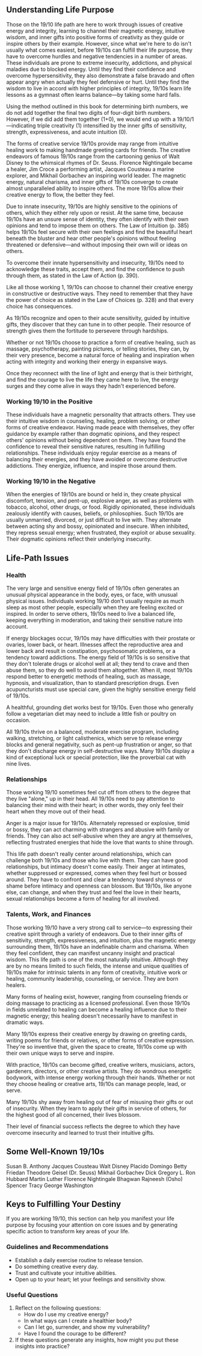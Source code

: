 ## Understanding Life Purpose

Those on the 19/10 life path are here to work through issues of creative energy and integrity, learning to channel their magnetic energy, intuitive wisdom, and inner gifts into positive forms of creativity as they guide or inspire others by their example. However, since what we're here to do isn't usually what comes easiest, before 19/10s can fulfill their life purpose, they have to overcome hurdles and negative tendencies in a number of areas. These individuals are prone to extreme insecurity, addictions, and physical maladies due to blocked energy. Until they find their confidence and overcome hypersensitivity, they also demonstrate a false bravado and often appear angry when actually they feel defensive or hurt. Until they find the wisdom to live in accord with higher principles of integrity, 19/10s learn life lessons as a gymnast often learns balance—by taking some hard falls.

Using the method outlined in this book for determining birth numbers, we do not add together the final two digits of four-digit birth numbers. However, if we did add them together (1+0), we would end up with a 19/10/1—indicating triple creativity (1) intensified by the inner gifts of sensitivity, strength, expressiveness, and acute intuition (0).

The forms of creative service 19/10s provide may range from intuitive healing work to making handmade greeting cards for friends. The creative endeavors of famous 19/10s range from the cartooning genius of Walt Disney to the whimsical rhymes of Dr. Seuss. Florence Nightingale became a healer, Jim Croce a performing artist, Jacques Cousteau a marine explorer, and Mikhail Gorbachev an inspiring world leader. The magnetic energy, natural charisma, and inner gifts of 19/10s converge to create almost unparalleled ability to inspire others. The more 19/10s allow their creative energy to flow, the better they feel.

Due to innate insecurity, 19/10s are highly sensitive to the opinions of others, which they either rely upon or resist. At the same time, because 19/10s have an unsure sense of identity, they often identify with their own opinions and tend to impose them on others. The Law of Intuition (p. 385) helps 19/10s feel secure with their own feelings and find the beautiful heart beneath the bluster and hear other people's opinions without feeling threatened or defensive—and without imposing their own will or ideas on others.

To overcome their innate hypersensitivity and insecurity, 19/10s need to acknowledge these traits, accept them, and find the confidence to push through them, as stated in the Law of Action (p. 390).

Like all those working 1, 19/10s can choose to channel their creative energy in constructive or destructive ways. They need to remember that they have the power of choice as stated in the Law of Choices (p. 328) and that every choice has consequences.

As 19/10s recognize and open to their acute sensitivity, guided by intuitive gifts, they discover that they can tune in to other people. Their resource of strength gives them the fortitude to persevere through hardships.

Whether or not 19/10s choose to practice a form of creative healing, such as massage, psychotherapy, painting pictures, or telling stories, they can, by their very presence, become a natural force of healing and inspiration when acting with integrity and working their energy in expansive ways.

Once they reconnect with the line of light and energy that is their birthright, and find the courage to live the life they came here to live, the energy surges and they come alive in ways they hadn't experienced before.

### Working 19/10 in the Positive

These individuals have a magnetic personality that attracts others. They use their intuitive wisdom in counseling, healing, problem solving, or other forms of creative endeavor. Having made peace with themselves, they offer guidance by example rather than dogmatic opinions, and they respect others' opinions without being dependent on them. They have found the confidence to reveal their sensitive natures, resulting in fulfilling relationships. These individuals enjoy regular exercise as a means of balancing their energies, and they have avoided or overcome destructive addictions. They energize, influence, and inspire those around them.

### Working 19/10 in the Negative

When the energies of 19/10s are bound or held in, they create physical discomfort, tension, and pent-up, explosive anger, as well as problems with tobacco, alcohol, other drugs, or food. Rigidly opinionated, these individuals zealously identify with causes, beliefs, or philosophies. Such 19/10s are usually unmarried, divorced, or just difficult to live with. They alternate between acting shy and bossy, opinionated and insecure. When inhibited, they repress sexual energy; when frustrated, they exploit or abuse sexuality. Their dogmatic opinions reflect their underlying insecurity.

## Life-Path Issues

### Health

The very large and sensitive energy field of 19/10s often generates an unusual physical appearance in the body, eyes, or face, with unusual physical issues. Individuals working 19/10 don't usually require as much sleep as most other people, especially when they are feeling excited or inspired. In order to serve others, 19/10s need to live a balanced life, keeping everything in moderation, and taking their sensitive nature into account.

If energy blockages occur, 19/10s may have difficulties with their prostate or ovaries, lower back, or heart. Illnesses affect the reproductive area and lower back and result in constipation, psychosomatic problems, or a tendency toward addictions. The energy field of 19/10s is so sensitive that they don't tolerate drugs or alcohol well at all; they tend to crave and then abuse them, so they do well to avoid them altogether. When ill, most 19/10s respond better to energetic methods of healing, such as massage, hypnosis, and visualization, than to standard prescription drugs. Even acupuncturists must use special care, given the highly sensitive energy field of 19/10s.

A healthful, grounding diet works best for 19/10s. Even those who generally follow a vegetarian diet may need to include a little fish or poultry on occasion.

All 19/10s thrive on a balanced, moderate exercise program, including walking, stretching, or light calisthenics, which serve to release energy blocks and general negativity, such as pent-up frustration or anger, so that they don't discharge energy in self-destructive ways. Many 19/10s display a kind of exceptional luck or special protection, like the proverbial cat with nine lives.

### Relationships

Those working 19/10 sometimes feel cut off from others to the degree that they live "alone," up in their head. All 19/10s need to pay attention to balancing their mind with their heart; in other words, they only feel their heart when they move out of their head.

Anger is a major issue for 19/10s. Alternately repressed or explosive, timid or bossy, they can act charming with strangers and abusive with family or friends. They can also act self-abusive when they are angry at themselves, reflecting frustrated energies that hide the love that wants to shine through.

This life path doesn't really center around relationships, which can challenge both 19/10s and those who live with them. They can have good relationships, but intimacy doesn't come easily. Their anger at intimates, whether suppressed or expressed, comes when they feel hurt or bossed around. They have to confront and clear a tendency toward shyness or shame before intimacy and openness can blossom. But 19/10s, like anyone else, can change, and when they trust and feel the love in their hearts, sexual relationships become a form of healing for all involved.

### Talents, Work, and Finances

Those working 19/10 have a very strong call to service—to expressing their creative spirit through a variety of endeavors. Due to their inner gifts of sensitivity, strength, expressiveness, and intuition, plus the magnetic energy surrounding them, 19/10s have an indefinable charm and charisma. When they feel confident, they can manifest uncanny insight and practical wisdom. This life path is one of the most naturally intuitive. Although they are by no means limited to such fields, the intense and unique qualities of 19/10s make for intrinsic talents in any form of creativity, intuitive work or healing, community leadership, counseling, or service. They are born healers.

Many forms of healing exist, however, ranging from counseling friends or doing massage to practicing as a licensed professional. Even those 19/10s in fields unrelated to healing can become a healing influence due to their magnetic energy; this healing doesn't necessarily have to manifest in dramatic ways.

Many 19/10s express their creative energy by drawing on greeting cards, writing poems for friends or relatives, or other forms of creative expression. They're so inventive that, given the space to create, 19/10s come up with their own unique ways to serve and inspire.

With practice, 19/10s can become gifted, creative writers, musicians, actors, gardeners, directors, or other creative artists. They do wondrous energetic bodywork, with intense energy working through their hands. Whether or not they choose healing or creative arts, 19/10s can manage people, lead, or serve.

Many 19/10s shy away from healing out of fear of misusing their gifts or out of insecurity. When they learn to apply their gifts in service of others, for the highest good of all concerned, their lives blossom.

Their level of financial success reflects the degree to which they have overcome insecurity and learned to trust their intuitive gifts.

## Some Well-Known 19/10s

Susan B. Anthony
Jacques Cousteau
Walt Disney
Placido Domingo
Betty Friedan
Theodore Geisel (Dr. Seuss)
Mikhail Gorbachev
Dick Gregory
L. Ron Hubbard
Martin Luther
Florence Nightingale
Bhagwan Rajneesh (Osho)
Spencer Tracy
George Washington

## Keys to Fulfilling Your Destiny

If you are working 19/10, this section can help you manifest your life purpose by focusing your attention on core issues and by generating specific action to transform key areas of your life.

### Guidelines and Recommendations

* Establish a daily exercise routine to release tension.
* Do something creative every day.
* Trust and cultivate your intuitive abilities.
* Open up to your heart; let your feelings and sensitivity show.

### Useful Questions

1. Reflect on the following questions:
    * How do I use my creative energy?
    * In what ways can I create a healthier body?
    * Can I let go, surrender, and show my vulnerability?
    * Have I found the courage to be different?
2. If these questions generate any insights, how might you put these insights into practice?
